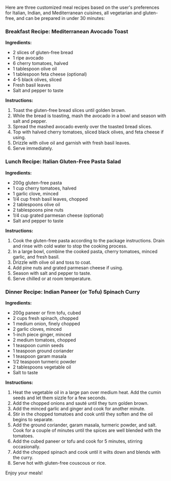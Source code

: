 Here are three customized meal recipes based on the user's preferences for Italian, Indian, and Mediterranean cuisines, all vegetarian and gluten-free, and can be prepared in under 30 minutes:

### Breakfast Recipe: Mediterranean Avocado Toast

**Ingredients:**
- 2 slices of gluten-free bread
- 1 ripe avocado
- 6 cherry tomatoes, halved
- 1 tablespoon olive oil
- 1 tablespoon feta cheese (optional)
- 4-5 black olives, sliced
- Fresh basil leaves
- Salt and pepper to taste

**Instructions:**
1. Toast the gluten-free bread slices until golden brown.
2. While the bread is toasting, mash the avocado in a bowl and season with salt and pepper.
3. Spread the mashed avocado evenly over the toasted bread slices.
4. Top with halved cherry tomatoes, sliced black olives, and feta cheese if using.
5. Drizzle with olive oil and garnish with fresh basil leaves.
6. Serve immediately.

### Lunch Recipe: Italian Gluten-Free Pasta Salad

**Ingredients:**
- 200g gluten-free pasta
- 1 cup cherry tomatoes, halved
- 1 garlic clove, minced
- 1/4 cup fresh basil leaves, chopped
- 2 tablespoons olive oil
- 2 tablespoons pine nuts
- 1/4 cup grated parmesan cheese (optional)
- Salt and pepper to taste

**Instructions:**
1. Cook the gluten-free pasta according to the package instructions. Drain and rinse with cold water to stop the cooking process.
2. In a large bowl, combine the cooked pasta, cherry tomatoes, minced garlic, and fresh basil.
3. Drizzle with olive oil and toss to coat.
4. Add pine nuts and grated parmesan cheese if using.
5. Season with salt and pepper to taste.
6. Serve chilled or at room temperature.

### Dinner Recipe: Indian Paneer (or Tofu) Spinach Curry

**Ingredients:**
- 200g paneer or firm tofu, cubed
- 2 cups fresh spinach, chopped
- 1 medium onion, finely chopped
- 2 garlic cloves, minced
- 1-inch piece ginger, minced
- 2 medium tomatoes, chopped
- 1 teaspoon cumin seeds
- 1 teaspoon ground coriander
- 1 teaspoon garam masala
- 1/2 teaspoon turmeric powder
- 2 tablespoons vegetable oil
- Salt to taste

**Instructions:**
1. Heat the vegetable oil in a large pan over medium heat. Add the cumin seeds and let them sizzle for a few seconds.
2. Add the chopped onions and sauté until they turn golden brown.
3. Add the minced garlic and ginger and cook for another minute.
4. Stir in the chopped tomatoes and cook until they soften and the oil begins to separate.
5. Add the ground coriander, garam masala, turmeric powder, and salt. Cook for a couple of minutes until the spices are well blended with the tomatoes.
6. Add the cubed paneer or tofu and cook for 5 minutes, stirring occasionally.
7. Add the chopped spinach and cook until it wilts down and blends with the curry.
8. Serve hot with gluten-free couscous or rice.

Enjoy your meals!